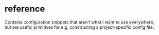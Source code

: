 # reference

Contains configuration snippets that aren't what I want to use everywhere, but are useful primitives for e.g. constructing a project-specific config file.
